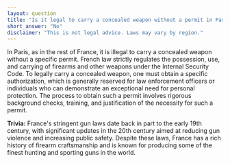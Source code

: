 ```yaml
---
layout: question
title: "Is it legal to carry a concealed weapon without a permit in Paris?"
short_answer: "No"
disclaimer: "This is not legal advice. Laws may vary by region."
---
```


In Paris, as in the rest of France, it is illegal to carry a concealed weapon without a specific permit. French law strictly regulates the possession, use, and carrying of firearms and other weapons under the Internal Security Code. To legally carry a concealed weapon, one must obtain a specific authorization, which is generally reserved for law enforcement officers or individuals who can demonstrate an exceptional need for personal protection. The process to obtain such a permit involves rigorous background checks, training, and justification of the necessity for such a permit.

**Trivia:** France's stringent gun laws date back in part to the early 19th century, with significant updates in the 20th century aimed at reducing gun violence and increasing public safety. Despite these laws, France has a rich history of firearm craftsmanship and is known for producing some of the finest hunting and sporting guns in the world.

